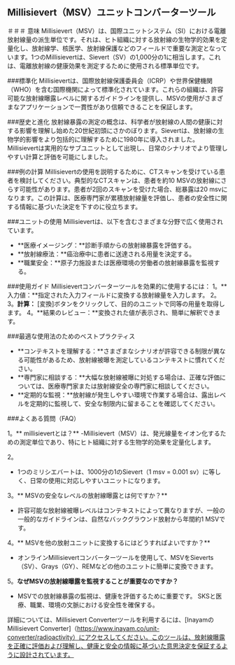 ## Millisievert（MSV）ユニットコンバーターツール

＃＃＃ 意味
Millisievert（MSV）は、国際ユニットシステム（SI）における電離放射線量の派生単位です。それは、ヒト組織に対する放射線の生物学的効果を定量化し、放射線学、核医学、放射線保護などのフィールドで重要な測定となっています。1つのMillisievertは、Sievert（SV）の1,000分の1に相当します。これは、電離放射線の健康効果を測定するために使用される標準単位です。

###標準化
Millisievertは、国際放射線保護委員会（ICRP）や世界保健機関（WHO）を含む国際機関によって標準化されています。これらの組織は、許容可能な放射線曝露レベルに関するガイドラインを提供し、MSVの使用がさまざまなアプリケーションで一貫性があり信頼できることを保証します。

###歴史と進化
放射線暴露の測定の概念は、科学者が放射線の人間の健康に対する影響を理解し始めた20世紀初頭にさかのぼります。Sievertは、放射線の生物学的影響をより包括的に理解するために1980年に導入されました。Millisievertは実用的なサブユニットとして出現し、日常のシナリオでより管理しやすい計算と評価を可能にしました。

###例の計算
Millisievertの使用を説明するために、CTスキャンを受けている患者を検討してください。典型的なCTスキャンは、患者を約10 MSVの放射線にさらす可能性があります。患者が2回のスキャンを受けた場合、総暴露は20 msvになります。この計算は、医療専門家が累積放射線量を評価し、患者の安全性に関する情報に基づいた決定を下すのに役立ちます。

###ユニットの使用
Millisievertは、以下を含むさまざまな分野で広く使用されています。
-  **医療イメージング：**診断手順からの放射線暴露を評価する。
-  **放射線療法：**癌治療中に患者に送達される用量を決定する。
-  **職業安全：**原子力施設または医療環境の労働者の放射線暴露を監視する。

###使用ガイド
Millisievertコンバーターツールを効果的に使用するには：
1。**入力値：**指定された入力フィールドに変換する放射線量を入力します。
2。
3。**計算：** [変換]ボタンをクリックして、目的のユニットで同等の用量を取得します。
4。**結果のレビュー：**変換された値が表示され、簡単に解釈できます。

###最適な使用法のためのベストプラクティス
-  **コンテキストを理解する：**さまざまなシナリオが許容できる制限が異なる可能性があるため、放射線被曝を測定しているコンテキストに慣れてください。
-  **専門家に相談する：**大幅な放射線被曝に対処する場合は、正確な評価については、医療専門家または放射線安全の専門家に相談してください。
-  **定期的な監視：**放射線が発生しやすい環境で作業する場合は、露出レベルを定期的に監視して、安全な制限内に留まることを確認してください。

###よくある質問（FAQ）

1。** millisievertとは？**
-Millisievert（MSV）は、発光線量をイオン化するための測定単位であり、特にヒト組織に対する生物学的効果を定量化します。

2。
-  1つのミリシエバートは、1000分の1のSievert（1 msv = 0.001 sv）に等しく、日常の使用に対応しやすいユニットになります。

3。** MSVの安全なレベルの放射線曝露とは何ですか？**
- 許容可能な放射線被曝レベルはコンテキストによって異なりますが、一般の一般的なガイドラインは、自然なバックグラウンド放射から年間約1 MSVです。

4。** MSVを他の放射ユニットに変換するにはどうすればよいですか？**
- オンラインMillisievertコンバーターツールを使用して、MSVをSieverts（SV）、Grays（GY）、REMなどの他のユニットに簡単に変換できます。

5。**なぜMSVの放射線曝露を監視することが重要なのですか？**
-  MSVでの放射線暴露の監視は、健康を評価するために重要です。 SKSと医療、職業、環境の文脈における安全性を確保する。

詳細については、Millisievert Converterツールを利用するには、[InayamのMillisievert Converter]（https://www.inayam.co/unit-converter/radioactivity）にアクセスしてください。このツールは、放射線曝露を正確に評価および理解し、健康と安全の情報に基づいた意思決定を保証するように設計されています。